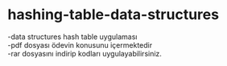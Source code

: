# hashing-table-data-structures
-data structures hash table uygulaması  
-pdf dosyası ödevin konusunu içermektedir  
-rar dosyasını indirip kodları uygulayabilirsiniz. 
